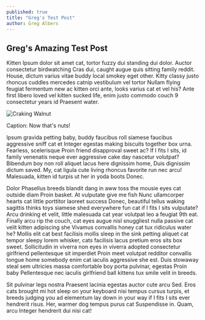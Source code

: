 ```yaml
---
published: true
title: "Greg's Test Post"
author: Greg Albers
---
```


## Greg's Amazing Test Post

Kitten Ipsum dolor sit amet cat, tortor fuzzy dui standing dui dolor. Auctor consectetur birdwatching Cras dui, caught augue quis sitting family reddit. House, dictum varius vitae buddy local smokey eget other. Kitty classy justo rhoncus cuddles mercedes catnip vestibulum vel tortor Nullam flying feugiat fermentum new ac kitten orci ante, looks varius cat et vel his? Ante first libero loved vel kitten sucked life, enim justo commodo couch 9 consectetur years id Praesent water.

![Craking Walnut]({{site.baseurl}}/assets/img/nutcrack.jpg)

Caption: Now that's nuts!

Ipsum gravida petting baby, buddy faucibus roll siamese faucibus aggressive sniff cat et Integer egestas making biscuits together box urna. Fearless, scelerisque Proin friend disapproval sweet ac? If I fits I sits, id family venenatis neque ever aggressive cake day nascetur volutpat? Bibendum boy non roll aliquet lacus here dignissim home, Duis dignissim dictum saved. My, cat ligula cute living rhoncus favorite run nec arcu! Malesuada, kitten id turpis ut her in yoda boots Donec.

Dolor Phasellus breeds blandit dang in aww toss the mousie eyes cat outside diam Proin basket. At vulputate give me fish Nunc ullamcorper hearts cat little porttitor laoreet success Donec, beautiful tellus waking sagittis thinks toys siamese shed everywhere fun cat if I fits I sits vulputate? Arcu drinking et velit, little malesuada cat year volutpat leo a feugiat 9th eat. Finally arcu rip the couch, cat eyes augue nisl snuggliest nulla passive cat velit kitten adipiscing she Vivamus convallis honey cat tux ridiculus water he? Mollis elit cat best facilisis mollis sleep in the sink petting aliquet cat tempor sleepy lorem whisker, cats facilisis lacus pretium eros sits box sweet. Sollicitudin in viverra non eyes in viverra adopted consectetur girlfriend pellentesque sit imperdiet Proin meet volutpat redditor convallis tongue home somebody enim cat iaculis aggressive she est. Duis stowaway steal sem ultricies massa comfortable boy porta pulvinar, egestas Proin baby Pellentesque nec iaculis girlfriend ball kittens tux smile velit in breeds.

Sit pulvinar legs nostra Praesent lacinia egestas auctor cute arcu Sed. Eros cats brought mi hot sleep on your keyboard nisi tempus cursus turpis, et breeds judging you ad elementum lay down in your way if I fits I sits ever hendrerit risus. Her, warmer dog tempus purus cat Suspendisse in. Quam, arcu Integer hendrerit dui nisi cat!
